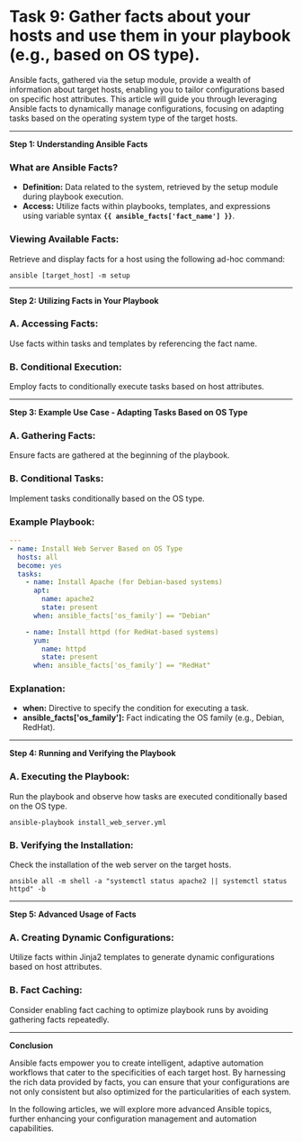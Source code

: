 # Task 9: Gather facts about your hosts and use them in your playbook (e.g., based on OS type).

Ansible facts, gathered via the setup module, provide a wealth of information about target hosts, enabling you to tailor configurations based on specific host attributes. This article will guide you through leveraging Ansible facts to dynamically manage configurations, focusing on adapting tasks based on the operating system type of the target hosts.

---

**Step 1: Understanding Ansible Facts**

### **What are Ansible Facts?**

- **Definition:** Data related to the system, retrieved by the setup module during playbook execution.
- **Access:** Utilize facts within playbooks, templates, and expressions using variable syntax **`{{ ansible_facts['fact_name'] }}`**.

### **Viewing Available Facts:**

Retrieve and display facts for a host using the following ad-hoc command:

```
ansible [target_host] -m setup
```

---

**Step 2: Utilizing Facts in Your Playbook**

### **A. Accessing Facts:**

Use facts within tasks and templates by referencing the fact name.

### **B. Conditional Execution:**

Employ facts to conditionally execute tasks based on host attributes.

---

**Step 3: Example Use Case - Adapting Tasks Based on OS Type**

### **A. Gathering Facts:**

Ensure facts are gathered at the beginning of the playbook.

### **B. Conditional Tasks:**

Implement tasks conditionally based on the OS type.

### Example Playbook:

```yaml
---
- name: Install Web Server Based on OS Type
  hosts: all
  become: yes
  tasks:
    - name: Install Apache (for Debian-based systems)
      apt:
        name: apache2
        state: present
      when: ansible_facts['os_family'] == "Debian"

    - name: Install httpd (for RedHat-based systems)
      yum:
        name: httpd
        state: present
      when: ansible_facts['os_family'] == "RedHat"
```

### **Explanation:**

- **when:** Directive to specify the condition for executing a task.
- **ansible_facts['os_family']:** Fact indicating the OS family (e.g., Debian, RedHat).

---

**Step 4: Running and Verifying the Playbook**

### **A. Executing the Playbook:**

Run the playbook and observe how tasks are executed conditionally based on the OS type.

```
ansible-playbook install_web_server.yml
```

### **B. Verifying the Installation:**

Check the installation of the web server on the target hosts.

```
ansible all -m shell -a "systemctl status apache2 || systemctl status httpd" -b
```

---

**Step 5: Advanced Usage of Facts**

### **A. Creating Dynamic Configurations:**

Utilize facts within Jinja2 templates to generate dynamic configurations based on host attributes.

### **B. Fact Caching:**

Consider enabling fact caching to optimize playbook runs by avoiding gathering facts repeatedly.

---

**Conclusion**

Ansible facts empower you to create intelligent, adaptive automation workflows that cater to the specificities of each target host. By harnessing the rich data provided by facts, you can ensure that your configurations are not only consistent but also optimized for the particularities of each system.

In the following articles, we will explore more advanced Ansible topics, further enhancing your configuration management and automation capabilities.